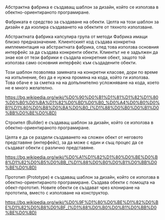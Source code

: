 Абстрактна фабрика е създаващ шаблон за дизайн, който се използва в обектно-ориентираното програмиране.

Фабриката е средство за създаване на обекти. Целта на този шаблон за дизайн е да изолира създаването на обектите от тяхното използване.

Абстрактната фабрика капсулира група от методи Фабрика имащи близко предназначение. Клиентският код създава конкретна имплементация на абстрактната фабрика, след това използва основния интерфейс за да създава конкренти обекти. Клиентът не е задължен да знае коя от тези фабрики е създала конкретния обект, защото той използва само основния интерфейс към създадените обекти.

Този шаблон позволява замяната на конкретни класове, дори по време на изпълнение, без да е нужна промяна на кода, който ги използва. Това обаче е за сметка на на допълнително усложняване на кода, което не е много желателно.

https://bg.wikipedia.org/wiki/%D0%90%D0%B1%D1%81%D1%82%D1%80%D0%B0%D0%BA%D1%82%D0%BD%D0%B0_%D0%A4%D0%B0%D0%B1%D1%80%D0%B8%D0%BA%D0%B0_(%D1%88%D0%B0%D0%B1%D0%BB%D0%BE%D0%BD)

Строител (Builder) е създаващ шаблон за дизайн, който се използва в обектно-ориентираното програмиране.

Целта е да се раздели създаването на сложен обект от неговото представяне (интерфейс), за да може с един и същ процес да се създават обекти с различно представяне.

https://bg.wikipedia.org/wiki/%D0%A1%D1%82%D1%80%D0%BE%D0%B8%D1%82%D0%B5%D0%BB_(%D1%88%D0%B0%D0%B1%D0%BB%D0%BE%D0%BD)

Прототип (Prototype) е създаващ шаблон за дизайн, който се използва в обектно-ориентираното програмиране. Създава обекти с помощта на обект-прототип. Новите обекти се създават чрез клониране на прототипа, вместо с използване на конструктор.

https://bg.wikipedia.org/wiki/%D0%9F%D1%80%D0%BE%D1%82%D0%BE%D1%82%D0%B8%D0%BF_(%D1%88%D0%B0%D0%B1%D0%BB%D0%BE%D0%BD)